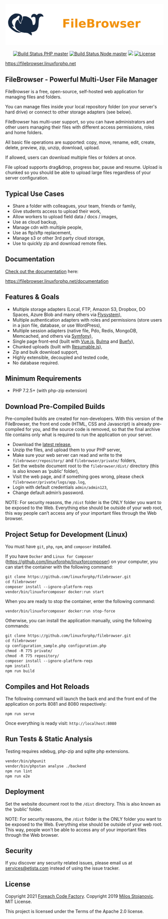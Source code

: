 <p align="center">
    <img src="https://raw.githubusercontent.com/linuxforphp/filebrowser/master/dist/img/logo.png">
</p>

<p align="center">
    <a href="https://github.com/linuxforphp/filebrowser/actions"><img src="https://github.com/linuxforphp/filebrowser/workflows/PHP/badge.svg?branch=master" alt="Build Status PHP master"></a>
    <a href="https://github.com/linuxforphp/filebrowser/actions"><img src="https://github.com/linuxforphp/filebrowser/workflows/Node/badge.svg?branch=master" alt="Build Status Node master"></a>
    <a href="https://codecov.io/gh/linuxforphp/filebrowser"><img src="https://codecov.io/gh/linuxforphp/filebrowser/branch/master/graph/badge.svg?token=X4QTVJLTF0"/></a>
    <a href="https://opensource.org/licenses/Apache-2.0"><img src="https://img.shields.io/badge/Apache-2.0-green.svg" alt="License"></a>
</p>

https://filebrowser.linuxforphp.net

## FileBrowser - Powerful Multi-User File Manager

FileBrowser is a free, open-source, self-hosted web application for managing files and folders.

You can manage files inside your local repository folder (on your server's hard drive) or connect to other storage adapters (see below).

FileBrowser has multi-user support, so you can have administrators and other users managing their files with different access permissions, roles and home folders.

All basic file operations are supported: copy, move, rename, edit, create, delete, preview, zip, unzip, download, upload.

If allowed, users can download multiple files or folders at once.

File upload supports drag&drop, progress bar, pause and resume. Upload is chunked so you should be able to upload large files regardless of your server configuration.

## Typical Use Cases
- Share a folder with colleagues, your team, friends or family,
- Give students access to upload their work,
- Allow workers to upload field data / docs / images,
- Use as cloud backup,
- Manage cdn with multiple people,
- Use as ftp/sftp replacement,
- Manage s3 or other 3rd party cloud storage,
- Use to quickly zip and download remote files.

## Documentation
[Check out the documentation](https://filebrowser.linuxforphp.net/documentation) here:

https://filebrowser.linuxforphp.net/documentation

## Features & Goals
- Multiple storage adapters (Local, FTP, Amazon S3, Dropbox, DO Spaces, Azure Blob and many others via [Flysystem](https://github.com/thephpleague/flysystem)),
- Multiple authentication adapters with roles and permissions (store users in a json file, database, or use WordPress),
- Multiple session adapters (native file, Pdo, Redis, MongoDB, Memcached, and others via [Symfony](https://github.com/symfony/symfony/tree/4.4/src/Symfony/Component/HttpFoundation/Session/Storage/Handler)),
- Single page front-end (built with [Vue.js](https://github.com/vuejs/vue), [Bulma](https://github.com/jgthms/bulma) and [Buefy](https://github.com/buefy/buefy)),
- Chunked uploads (built with [Resumable.js](https://github.com/23/resumable.js)),
- Zip and bulk download support,
- Highly extensible, decoupled and tested code,
- No database required.

## Minimum Requirements
- PHP 7.2.5+ (with php-zip extension)

## Download Pre-Compiled Builds
Pre-compiled builds are created for non-developers.
With this version of the FileBrowser,
the front end code (HTML, CSS and Javascript) is already pre-compiled for you, and the source
code is removed, so that the final archive file contains only what is required
to run the application on your server.

-  Download the [latest release](https://filebrowser.linuxforphp.net/download),
-  Unzip the files, and upload them to your PHP server,
-  Make sure your web server can read and write to the `filebrowser/repository/` and `filebrowser/private/` folders,
-  Set the website document root to the `filebrowser/dist/` directory (this is also known as ‘public’ folder),
-  Visit the web page, and if something goes wrong, please check `filebrowser/private/logs/app.log`,
-  Login with default credentials `admin/admin123`,
-  Change default admin’s password.

NOTE: For security reasons, the ``/dist`` folder is the ONLY folder you want to be
exposed to the Web. Everything else should be outside of your web
root, this way people can’t access any of your important files through
the Web browser.

## Project Setup for Development (Linux)

You must have `git`, `php`, `npm`, and `composer` installed.

If you have `Docker` and `Linux for Composer` (https://github.com/linuxforphp/linuxforcomposer) on your computer, you can start the container with the following command:

```
git clone https://github.com/linuxforphp/filebrowser.git
cd filebrowser
composer install --ignore-platform-reqs
vendor/bin/linuxforcomposer docker:run start
```

When you are ready to stop the container, enter the following command:

```
vendor/bin/linuxforcomposer docker:run stop-force
```

Otherwise, you can install the application manually, using the following commands:

```
git clone https://github.com/linuxforphp/filebrowser.git
cd filebrowser
cp configuration_sample.php configuration.php
chmod -R 775 private/
chmod -R 775 repository/
composer install --ignore-platform-reqs
npm install
npm run build
```

## Compiles and Hot Reloads

The following command will launch the back end and the front end of the application on ports 8081 and 8080 respectively:

```
npm run serve
```
Once everything is ready visit: `http://localhost:8080`

## Run Tests & Static Analysis

Testing requires xdebug, php-zip and sqlite php extensions.

```
vendor/bin/phpunit
vendor/bin/phpstan analyse ./backend
npm run lint
npm run e2e
```

## Deployment

Set the website document root to the ``/dist`` directory. This is also known as the ‘public’ folder.

NOTE: For security reasons, the ``/dist`` folder is the ONLY folder you want to be
exposed to the Web. Everything else should be outside of your web
root. This way, people won't be able to access any of your important files through
the Web browser.

## Security

If you discover any security related issues, please email us at services@etista.com instead of using the issue tracker.

## License

Copyright 2021 [Foreach Code Factory](https://etista.com/).
Copyright 2019 [Milos Stojanovic](https://github.com/alcalbg). MIT License.

This project is licensed under the Terms of the Apache 2.0 license.
